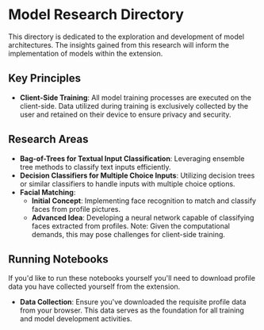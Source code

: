 # Model Research Directory

This directory is dedicated to the exploration and development of model architectures. The insights gained from this research will inform the implementation of models within the extension.

## Key Principles

- **Client-Side Training**: All model training processes are executed on the client-side. Data utilized during training is exclusively collected by the user and retained on their device to ensure privacy and security.

## Research Areas

- **Bag-of-Trees for Textual Input Classification**: Leveraging ensemble tree methods to classify text inputs efficiently.
- **Decision Classifiers for Multiple Choice Inputs**: Utilizing decision trees or similar classifiers to handle inputs with multiple choice options.
- **Facial Matching**:
  - **Initial Concept**: Implementing face recognition to match and classify faces from profile pictures.
  - **Advanced Idea**: Developing a neural network capable of classifying faces extracted from profiles. Note: Given the computational demands, this may pose challenges for client-side training.

## Running Notebooks

If you'd like to run these notebooks yourself you'll need to download profile data you have collected yourself from the extension.

- **Data Collection**: Ensure you've downloaded the requisite profile data from your browser. This data serves as the foundation for all training and model development activities.